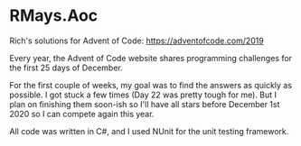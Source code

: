 # RMays.Aoc
Rich's solutions for Advent of Code: https://adventofcode.com/2019

Every year, the Advent of Code website shares programming challenges for the first 25 days of December.

For the first couple of weeks, my goal was to find the answers as quickly as possible.  I got stuck a few times (Day 22 was pretty tough for me).
But I plan on finishing them soon-ish so I'll have all stars before December 1st 2020 so I can compete again this year.

All code was written in C#, and I used NUnit for the unit testing framework.
